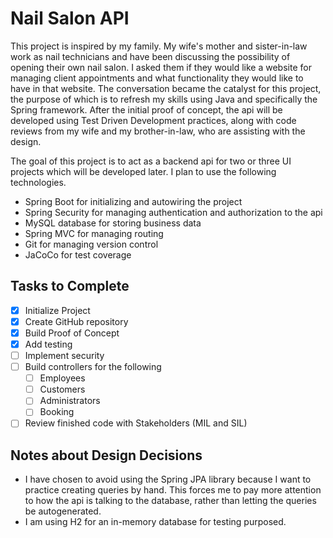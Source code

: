 # Nail Salon API
This project is inspired by my family. My wife's mother and sister-in-law work as nail technicians and have been discussing the possibility of opening their own nail salon. I asked them if they would like a website for managing client appointments and what functionality they would like to have in that website. The conversation became the catalyst for this project, the purpose of which is to refresh my skills using Java and specifically the Spring framework. After the initial proof of concept, the api will be developed using Test Driven Development practices, along with code reviews from my wife and my brother-in-law, who are assisting with the design. 

The goal of this project is to act as a backend api for two or three UI projects which will be developed later. I plan to use the following technologies.

- Spring Boot for initializing and autowiring the project
- Spring Security for managing authentication and authorization to the api
- MySQL database for storing business data
- Spring MVC for managing routing
- Git for managing version control
- JaCoCo for test coverage 


## Tasks to Complete
- [x] Initialize Project
- [x] Create GitHub repository
- [x] Build Proof of Concept
- [x] Add testing
- [ ] Implement security
- [ ] Build controllers for the following 
    - [ ] Employees
    - [ ] Customers
    - [ ] Administrators
    - [ ] Booking
- [ ] Review finished code with Stakeholders (MIL and SIL)

## Notes about Design Decisions
- I have chosen to avoid using the Spring JPA library because I want to practice creating queries by hand. This forces me to pay more attention to how the api is talking to the database, rather than letting the queries be autogenerated.
- I am using H2 for an in-memory database for testing purposed. 